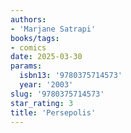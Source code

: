 ```yaml
---
authors:
- 'Marjane Satrapi'
books/tags:
- comics
date: 2025-03-30
params:
  isbn13: '9780375714573'
  year: '2003'
slug: '9780375714573'
star_rating: 3
title: 'Persepolis'
---
```



<!--more-->